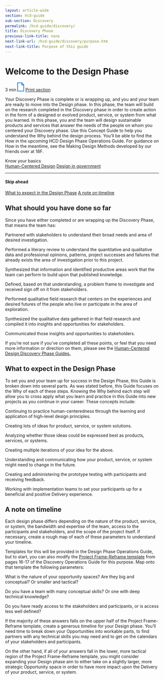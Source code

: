 ```yaml
---
layout: article-wide
section: hcd-guide
sub-section: Discovery
permalink: /hcd-guide/discovery/
title: Discovery Phase
previous-link-title: none
next-link-url: /hcd-guide/discovery/purpose.htm
next-link-title: Purpose of this guide
---
```


<h1>Welcome to the Design Phase</h1>
<div class="usa-prose__hcd-guide__reading_print">
  <span class="usa-prose__hcd-guide__reading_time">3 min</span>
  <a href="#" title="Print guide" class="usa-prose__hcd-guide__print_guide_img"><img src="/assets/img/lab/hcd-guide/design/print-guide.svg" width="22" height="29" alt="Print guide" /></a>
  <a href="#" title="Print guide" class="usa-prose__hcd-guide__print_guide">Print section</a>
</div>
<!-- <p class="lab-content__lead"> -->
<p>
  Your Discovery Phase is complete or is wrapping up, and you and your team are 
  ready to move into the Design phase. In this phase, the team will build on the 
  research completed in the Discovery phase in order to create action in the 
  form of a designed or evolved product, service, or system from what you learned. 
  In this phase, you and the team will design sustainable products and services 
  that answer the needs of the people on whom you centered your Discovery phase. 
  Use this Concept Guide to help you understand the Why behind the design process. 
  You&rsquo;ll be able to find the How in the upcoming HCD Design Phase Operations Guide. 
  For guidance on How in the meantime, see the Making Design Methods developed 
  by our friends over at 18F.
</p>
<div class="usa-prose__hcd-guide__know_your_basics">
  <div class="usa-prose__hcd-guide__know_header">
    Know your basics
  </div>
  <a href="#" title="Human-Centered Design">Human-Centered Design</a>
  <a href="#" title="Design in government">Design in government</a>
</div>
<div class="usa-prose__hcd-guide__skip_ahead usa-prose__hcd-guide__mobile_visible">
  <hr>
  <h4>Skip ahead</h4>
  <a href="#design-phase" title="What to expect in the Design Phase">What to expect in the Design Phase</a>
  <a href="#timeline" title="A note on timeline">A note on timeline</a>
</div>
<h2>What should you have done so far</h2>
<p>
  Since you have either completed or are wrapping up the Discovery Phase, 
  that means the team has:
</p>
<div class="lab__bullet_points_columns lab__bullet_points_column_left">
  <p>
    Partnered with stakeholders to understand their broad needs 
    and area of desired investigation.
  </p>
  <p>
    Performed a literary review to understand the quantitative and 
    qualitative data and professional opinions, patterns, project 
    successes and failures that already exists the area 
    of investigation prior to this project.
  </p>
  <p>
    Synthesized that information and identified productive areas work 
    that the team can perform to build upon that published knowledge.
  </p>  
</div>
<div class="lab__bullet_points_columns lab__bullet_points_column_right">
  <p>
    Defined, based on that understanding, a problem frame 
    to investigate and received sign off on it from stakeholders.
  </p>
  <p>
    Performed qualitative field research that centers on the experiences 
    and desired futures of the people who live or participate 
    in the area of exploration.
  </p>
  <p>
    Synthesized the qualitative data gathered in that field research 
    and compiled it into insights and opportunities for stakeholders.
  </p>
  <p>
    Communicated those insights and opportunities to stakeholders.
  </p>
</div>
<div class="lab__clear_spacer"></div>
<p>
  If you&rsquo;re not sure if you&rsquo;ve completed all these points, or 
  feel that you need more information or direction on them, please see 
  the <a href="#" title="Human-Centered Design Discovery Phase Guides">Human-Centered Design Discovery Phase Guides.</a>
</p>
<h2>What to expect in the Design Phase</h2>
<p>
  To set you and your team up for success in the Design Phase, 
  this Guide is broken down into several parts. As was stated before, this 
  Guide focuses on the Why of each of these steps. Knowing the Why behind 
  each step will allow you to cross apply what you learn and practice 
  in this Guide into new projects as you continue in your career. 
  These concepts include:
</p>
<div class="lab__bullet_points_columns lab__bullet_points_column_left">
  <p>
    Continuing to practice human-centeredness through the learning and 
    application of high-level design principles.
  </p>
  <p>
    Creating lots of ideas for product, service, or system solutions.
  </p>
  <p>
    Analyzing whether those ideas could be expressed best as products, 
    services, or systems.
  </p>
  <p>
    Creating multiple iterations of your idea for the above.
  </p>  
</div>
<div class="lab__bullet_points_columns lab__bullet_points_column_right">
  <p>
    Understanding and communicating how your product, service, or 
    system might need to change in the future.
  </p>
  <p>
    Creating and administering the prototype testing with participants 
    and receiving feedback.
  </p>
  <p>
    Working with implementation teams to set your participants up for a 
    beneficial and positive Delivery experience.
  </p>
</div>
<div class="lab__clear_spacer"></div>
<h2>A note on timeline</h2>
<p>
  Each design phase differs depending on the nature of the product, service, or 
  system, the bandwidth and expertise of the team, access to the participants 
  and stakeholders, and the scope of the project itself. If necessary, create a 
  rough map of each of these parameters to understand your timeline.
</p>
<p>
  Templates for this will be provided in the Design Phase Operations Guide, 
  but to start, you can also modify the <a href="#" title="Project Frame-Reframe template">Project Frame-Reframe template</a> 
  from pages 16-17 of the Discovery Operations Guide for this purpose. 
  Map onto that template the following parameters:
</p>
<div class="lab__bullet_points_columns lab__bullet_points_column_fullwidth">
  <p>
    What is the nature of your opportunity spaces? Are they big and 
    conceptual? Or smaller and tactical?
  </p>
  <p>
    Do you have a team with many conceptual skills? Or one with deep 
    technical knowledge?
  </p>
  <p>
    Do you have ready access to the stakeholders and participants, 
    or is access less well defined?
  </p>
</div>
<p>
  If the majority of these answers falls on the upper half of the Project 
  Frame-Reframe template, create a generous timeline for your Design phase. 
  You’ll need time to break down your Opportunities into workable parts, to 
  find partners with any technical skills you may need and to get 
  on the calendars of your stakeholders and participants.
</p>
<p>
  On the other hand, if all of your answers fall in the lower, more tactical 
  region of the Project Frame-Reframe template, you might consider expanding 
  your Design phase aim to either take on a slightly larger, more strategic 
  Opportunity space in order to have more impact upon the Delivery of 
  your product, service, or system.
</p>


